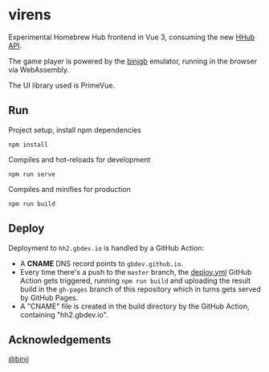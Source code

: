 # virens

Experimental Homebrew Hub frontend in Vue 3, consuming the new [HHub API](https://github.com/gbdev/homebrewhub/).

The game player is powered by the [binjgb](https://github.com/binji/binjgb) emulator, running in the browser via WebAssembly.

The UI library used is PrimeVue.

## Run

Project setup, install npm dependencies
```
npm install
```

Compiles and hot-reloads for development
```
npm run serve
```

Compiles and minifies for production
```
npm run build
```

## Deploy

Deployment to `hh2.gbdev.io` is handled by a GitHub Action:

- A **CNAME** DNS record points to `gbdev.github.io`.
- Every time there's a push to the `master` branch, the [deploy.yml](https://github.com/gbdev/virens/blob/master/.github/workflows/deploy.yml) GitHub Action gets triggered, running `npm run build` and uploading the result build in the `gh-pages` branch of this repository which in turns gets served by GitHub Pages.
- A "CNAME" file is created in the build directory by the GitHub Action, containing "hh2.gbdev.io".

## Acknowledgements

[@binji](https://github.com/binji/binjgb)